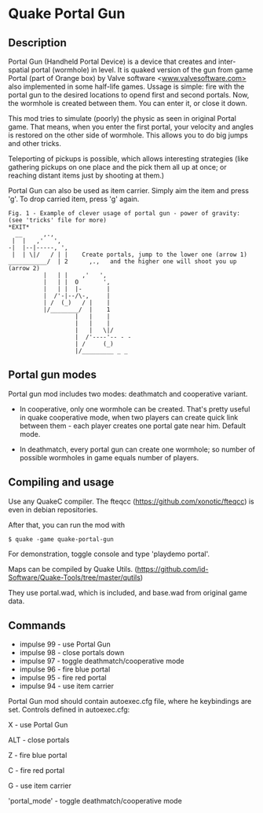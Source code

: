 Quake Portal Gun
================

Description
-----------
Portal Gun (Handheld Portal Device) is a device that creates
and inter-spatial portal (wormhole) in level. It is quaked version of the
gun from game Portal (part of Orange box) by Valve software <www.valvesoftware.com>
also implemented in some half-life games. Ussage is simple: fire with the portal
gun to the desired locations to opend first and second portals. Now, the wormhole
is created between them. You can enter it, or close it down.

This mod tries to simulate (poorly) the physic as seen in original Portal game.
That means, when you enter the first portal, your velocity and angles is restored
on the other side of wormhole. This allows you to do big jumps and other tricks.

Teleporting of pickups is possible, which allows interesting strategies (like
gathering pickups on one place and the pick them all up at once; or reaching
distant items just by shooting at them.)

Portal Gun can also be used as item carrier. Simply aim the item and 
press 'g'. To drop carried item, press 'g' again.

```
Fig. 1 - Example of clever usage of portal gun - power of gravity:
(see 'tricks' file for more)
*EXIT*
  __      ,.,
 |  |   ,'   ',
-|  |--|-----, ',
 |  | \|/   / | |    Create portals, jump to the lower one (arrow 1)
___________/  | 2      ,.,   and the higher one will shoot you up (arrow 2)
          |   | |    ,'   ',  
          |   | |  O       ', 
          |   | |  |-       |
          |  /'-|--/\-,     |
          | /  (_)   / |    |
          |/________/  |    1
                   |   |    |
                   |   |    |
                   |   |   \|/
                   |  /'----'-- - -
                   | /     (_)
                   |/_________ _ _
```

Portal gun modes
----------------
Portal gun mod includes two modes: deathmatch and cooperative variant.

- In cooperative, only one wormhole can be created. That's
  pretty useful in quake cooperative mode, when two players can create quick
  link between them - each player creates one portal gate near him. Default mode.

- In deathmatch, every portal gun can create one wormhole;
  so number of possible wormholes in game equals number of players.


Compiling and usage
--------------------
Use any QuakeC compiler. 
The fteqcc (https://github.com/xonotic/fteqcc) is even in debian repositories.

After that, you can run the mod with

`
$ quake -game quake-portal-gun
`

For demonstration, toggle console and type 'playdemo portal'.

Maps can be compiled by Quake Utils.
(https://github.com/id-Software/Quake-Tools/tree/master/qutils)

They use portal.wad, which is included, and base.wad from original game data.


Commands
--------
* impulse 99 - use Portal Gun
* impulse 98 - close portals down
* impulse 97 - toggle deathmatch/cooperative mode
* impulse 96 - fire blue portal
* impulse 95 - fire red portal
* impulse 94 - use item carrier

Portal Gun mod should contain autoexec.cfg file, where he keybindings are set.
Controls defined in autoexec.cfg:

X - use Portal Gun

ALT - close portals

Z - fire blue portal

C - fire red portal

G - use item carrier

'portal_mode' - toggle deathmatch/cooperative mode

